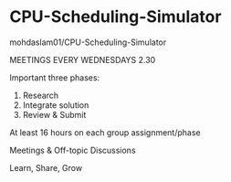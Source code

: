 # CPU-Scheduling-Simulator

mohdaslam01/CPU-Scheduling-Simulator

MEETINGS EVERY WEDNESDAYS 2.30

Important three phases:

1. Research 
2. Integrate solution 
3. Review & Submit 

At least 16 hours on each group assignment/phase

Meetings & Off-topic Discussions

Learn, Share, Grow
